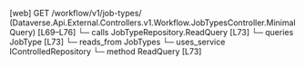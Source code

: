 [web] GET /workflow/v1/job-types/  (Dataverse.Api.External.Controllers.v1.Workflow.JobTypesController.MinimalQuery)  [L69–L76]
  └─ calls JobTypeRepository.ReadQuery [L73]
  └─ queries JobType [L73]
    └─ reads_from JobTypes
  └─ uses_service IControlledRepository<JobType>
    └─ method ReadQuery [L73]


